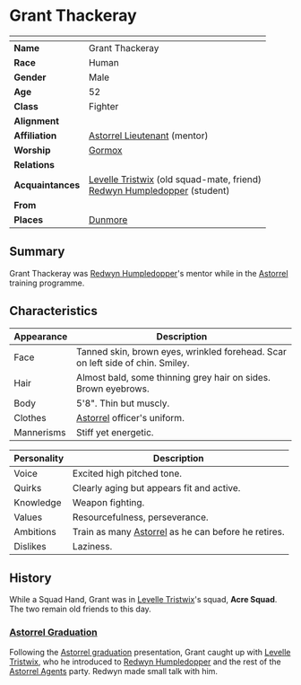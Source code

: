 # Grant Thackeray

| []() | |
| --- | --- |
| **Name** | Grant Thackeray |
| **Race** | Human |
| **Gender** | Male |
| **Age** | 52 |
| **Class** | Fighter |
| **Alignment** | |
| **Affiliation** | [Astorrel Lieutenant](../civilisations/kingdom-of-astor/organisations/astorrel/ranks/5-lieutenant.md) (mentor) |
| **Worship** | [Gormox](../gods/gods/gormox.md) |
| **Relations** | |
| **Acquaintances** | [Levelle Tristwix](levelle-tristwix.md) (old squad-mate, friend)<br />[Redwyn Humpledopper](redywn-humpledopper.md) (student) |
| **From** | |
| **Places** | [Dunmore](../places/cities/dunmore.md) |

## Summary

Grant Thackeray was [Redwyn Humpledopper](redywn-humpledopper.md)'s mentor while in the [Astorrel](../civilisations/kingdom-of-astor/organisations/astorrel/astorrel.md) training programme.

## Characteristics

| Appearance | Description |
| --- | --- |
| Face | Tanned skin, brown eyes, wrinkled forehead. Scar on left side of chin. Smiley. |
| Hair | Almost bald, some thinning grey hair on sides. Brown eyebrows. |
| Body | 5'8". Thin but muscly. |
| Clothes | [Astorrel](../civilisations/kingdom-of-astor/organisations/astorrel/astorrel.md) officer's uniform. |
| Mannerisms | Stiff yet energetic. |

| Personality | Description |
| --- | --- |
| Voice | Excited high pitched tone. |
| Quirks | Clearly aging but appears fit and active. |
| Knowledge | Weapon fighting. |
| Values | Resourcefulness, perseverance. |
| Ambitions | Train as many [Astorrel](../civilisations/kingdom-of-astor/organisations/astorrel/astorrel.md) as he can before he retires. |
| Dislikes | Laziness. |

## History

While a Squad Hand, Grant was in [Levelle Tristwix](levelle-tristwix.md)'s squad, **Acre Squad**. The two remain old friends to this day.

### [Astorrel Graduation](../../campaigns/astorrel-agents/storylines/astorrel-graduation.md)

Following the [Astorrel graduation](../../campaigns/astorrel-agents/storylines/astorrel-graduation.md) presentation, Grant caught up with [Levelle Tristwix](levelle-tristwix.md), who he introduced to [Redwyn Humpledopper](redywn-humpledopper.md) and the rest of the [Astorrel Agents](../../campaigns/astorrel-agents/astorrel-agents.md) party. Redwyn made small talk with him.
